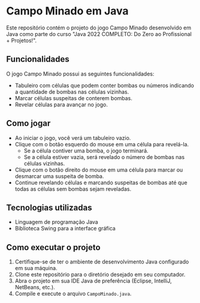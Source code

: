 # Campo Minado em Java

Este repositório contém o projeto do jogo Campo Minado desenvolvido em Java como parte do curso "Java 2022 COMPLETO: Do Zero ao Profissional + Projetos!".

## Funcionalidades

O jogo Campo Minado possui as seguintes funcionalidades:

- Tabuleiro com células que podem conter bombas ou números indicando a quantidade de bombas nas células vizinhas.
- Marcar células suspeitas de conterem bombas.
- Revelar células para avançar no jogo.

## Como jogar

- Ao iniciar o jogo, você verá um tabuleiro vazio.
- Clique com o botão esquerdo do mouse em uma célula para revelá-la.
  - Se a célula contiver uma bomba, o jogo terminará.
  - Se a célula estiver vazia, será revelado o número de bombas nas células vizinhas.
- Clique com o botão direito do mouse em uma célula para marcar ou desmarcar uma suspeita de bomba.
- Continue revelando células e marcando suspeitas de bombas até que todas as células sem bombas sejam reveladas.

## Tecnologias utilizadas

- Linguagem de programação Java
- Biblioteca Swing para a interface gráfica

## Como executar o projeto

1. Certifique-se de ter o ambiente de desenvolvimento Java configurado em sua máquina.
2. Clone este repositório para o diretório desejado em seu computador.
3. Abra o projeto em sua IDE Java de preferência (Eclipse, IntelliJ, NetBeans, etc.).
4. Compile e execute o arquivo `CampoMinado.java`.
